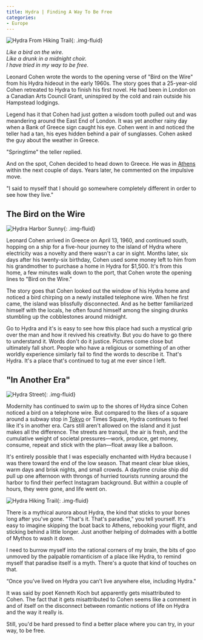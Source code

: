 ```yaml
---
title: Hydra | Finding A Way To Be Free
categories:
- Europe
---
```


![Hydra From Hiking Trail](https://withoutapath.com/wp-content/uploads/2020/06/Hydra-From-Hiking-Trail-1024x683.jpg){: .img-fluid}

_Like a bird on the wire.  
Like a drunk in a midnight choir.  
I have tried in my way to be free_.

Leonard Cohen wrote the words to the opening verse of "Bird on the Wire" from his Hydra hideout in the early 1960s. The story goes that a 25-year-old Cohen retreated to Hydra to finish his first novel. He had been in London on a Canadian Arts Council Grant, uninspired by the cold and rain outside his Hampstead lodgings.  

<!-- more -->

Legend has it that Cohen had just gotten a wisdom tooth pulled out and was meandering around the East End of London. It was yet another rainy day when a Bank of Greece sign caught his eye. Cohen went in and noticed the teller had a tan, his eyes hidden behind a pair of sunglasses. Cohen asked the guy about the weather in Greece. 

"Springtime" the teller replied. 

And on the spot, Cohen decided to head down to Greece. He was in [Athens](https://withoutapath.com/athens-food-tour/) within the next couple of days. Years later, he commented on the impulsive move.

"I said to myself that I should go somewhere completely different in order to see how they live."

## The Bird on the Wire

![Hydra Harbor Sunny](https://withoutapath.com/wp-content/uploads/2020/06/Hydra-Harbor-Sunny-1024x608.jpg){: .img-fluid}

Leonard Cohen arrived in Greece on April 13, 1960, and continued south, hopping on a ship for a five-hour journey to the island of Hydra where electricity was a novelty and there wasn't a car in sight. Months later, six days after his twenty-six birthday, Cohen used some money left to him from his grandmother to purchase a home in Hydra for $1,500. It's from this home, a few minutes walk down to the port, that Cohen wrote the opening lines to "Bird on the Wire."

The story goes that Cohen looked out the window of his Hydra home and noticed a bird chirping on a newly installed telephone wire. When he first came, the island was blissfully disconnected. And as he better familiarized himself with the locals, he often found himself among the singing drunks stumbling up the cobblestones around midnight.

Go to Hydra and it's is easy to see how this place had such a mystical grip over the man and how it revived his creativity. But you do have to go there to understand it. Words don't do it justice. Pictures come close but ultimately fall short. People who have a religious or something of an other worldly experience similarly fail to find the words to describe it. That's Hydra. It's a place that's continued to tug at me ever since I left.

## "In Another Era"

![Hydra Street](https://withoutapath.com/wp-content/uploads/2020/06/Hydra-Street-1024x635.jpg){: .img-fluid}

Modernity has continued to swim up to the shores of Hydra since Cohen noticed a bird on a telephone wire. But compared to the likes of a square around a subway stop in [Tokyo](https://withoutapath.com/tokyo-bike/) or Times Square, Hydra continues to feel like it's in another era. Cars still aren't allowed on the island and it just makes all the difference. The streets are tranquil, the air is fresh, and the cumulative weight of societal pressures––work, produce, get money, consume, repeat and stick with the plan––float away like a balloon.

It's entirely possible that I was especially enchanted with Hydra because I was there toward the end of the low season. That meant clear blue skies, warm days and brisk nights, and small crowds. A daytime cruise ship did pull up one afternoon with throngs of hurried tourists running around the harbor to find their perfect Instagram background. But within a couple of hours, they were gone, and life went on.

![Hydra Hiking Trail](https://withoutapath.com/wp-content/uploads/2020/06/Hydra-Hiking-Trail-1024x662.jpg){: .img-fluid}

There is a mythical aurora about Hydra, the kind that sticks to your bones long after you've gone. "That's it. That's paradise," you tell yourself. It's easy to imagine skipping the boat back to Athens, rebooking your flight, and sticking behind a little longer. Just another helping of dolmades with a bottle of Mythos to wash it down.

I need to burrow myself into the rational corners of my brain, the bits of goo unmoved by the palpable romanticism of a place like Hydra, to remind myself that paradise itself is a myth. There's a quote that kind of touches on that.

“Once you’ve lived on Hydra you can’t live anywhere else, including Hydra." 

It was said by poet Kenneth Koch but apparently gets misattributed to Cohen. The fact that it gets misattributed to Cohen seems like a comment in and of itself on the disconnect between romantic notions of life on Hydra and the way it really is.

Still, you'd be hard pressed to find a better place where you can try, in your way, to be free.

